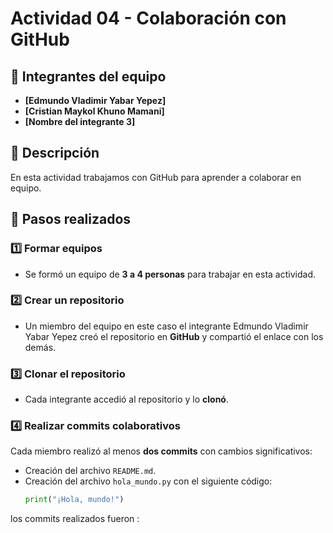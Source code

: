 # Actividad 04 - Colaboración con GitHub  

## 📌 Integrantes del equipo  
- **[Edmundo Vladimir Yabar Yepez]**  
- **[Cristian Maykol Khuno Mamani]**  
- **[Nombre del integrante 3]**  

## 🚀 Descripción  
En esta actividad trabajamos con GitHub para aprender a colaborar en equipo.  

## 📝 Pasos realizados  

### 1️⃣ Formar equipos  
- Se formó un equipo de **3 a 4 personas** para trabajar en esta actividad.  

### 2️⃣ Crear un repositorio  
- Un miembro del equipo en este caso el integrante Edmundo Vladimir Yabar Yepez creó el repositorio en **GitHub** y compartió el enlace con los demás.  

### 3️⃣ Clonar el repositorio  
- Cada integrante accedió al repositorio y lo **clonó**.  

### 4️⃣ Realizar commits colaborativos  
Cada miembro realizó al menos **dos commits** con cambios significativos:  
- Creación del archivo `README.md`.  
- Creación del archivo `hola_mundo.py` con el siguiente código:  
  ```python
  print("¡Hola, mundo!")
los commits realizados fueron : 
